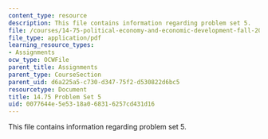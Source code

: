 ```yaml
---
content_type: resource
description: This file contains information regarding problem set 5.
file: /courses/14-75-political-economy-and-economic-development-fall-2012/0077644e5e5318a068316257cd431d16_MIT14_75F12_ProbSet5.pdf
file_type: application/pdf
learning_resource_types:
- Assignments
ocw_type: OCWFile
parent_title: Assignments
parent_type: CourseSection
parent_uid: d6a225a5-c730-d347-75f2-d530822d6bc5
resourcetype: Document
title: 14.75 Problem Set 5
uid: 0077644e-5e53-18a0-6831-6257cd431d16
---
```

This file contains information regarding problem set 5.

